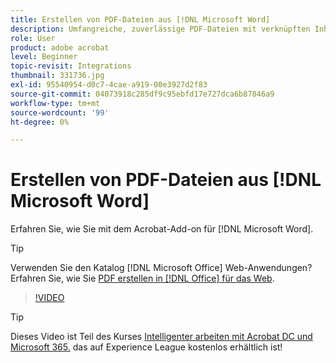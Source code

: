 ```yaml
---
title: Erstellen von PDF-Dateien aus [!DNL Microsoft Word]
description: Umfangreiche, zuverlässige PDF-Dateien mit verknüpften Inhaltsverzeichnissen, Querverweisen, Lesezeichen und sogar Anhängen lassen sich mit dem Acrobat-Add-on für [!DNL Microsoft Word]
role: User
product: adobe acrobat
level: Beginner
topic-revisit: Integrations
thumbnail: 331736.jpg
exl-id: 95540954-d0c7-4cae-a919-00e3927d2f83
source-git-commit: 04073918c285df9c95ebfd17e727dca6b87846a9
workflow-type: tm+mt
source-wordcount: '99'
ht-degree: 0%

---
```


# Erstellen von PDF-Dateien aus [!DNL Microsoft Word]

Erfahren Sie, wie Sie mit dem Acrobat-Add-on für [!DNL Microsoft Word].

>[!TIP]
>
>Verwenden Sie den Katalog [!DNL Microsoft Office] Web-Anwendungen? Erfahren Sie, wie Sie [PDF erstellen in [!DNL Office] für das Web](../integrate/createofficeweb.md).

>[!VIDEO](https://video.tv.adobe.com/v/331736?hidetitle=true)

>[!TIP]
>
>Dieses Video ist Teil des Kurses [Intelligenter arbeiten mit Acrobat DC und Microsoft 365.](https://experienceleague.adobe.com/?recommended=Acrobat-U-1-2021.microsoft365) das auf Experience League kostenlos erhältlich ist!